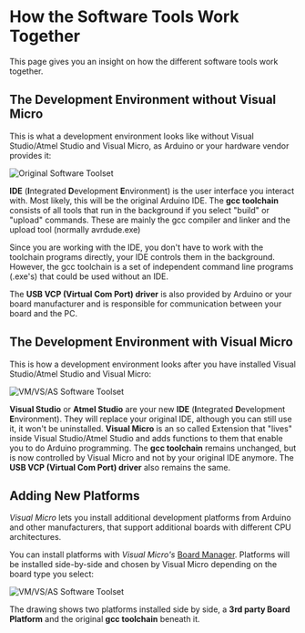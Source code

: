 # How the Software Tools Work Together
This page gives you an insight on how the different software tools work together.

## The Development Environment without Visual Micro
This is what a development environment looks like without Visual Studio/Atmel Studio and Visual Micro, as Arduino or your hardware vendor provides it:

![Original Software Toolset](https://www.visualmicro.com/documentation/pics/Toolchain-1.png "Original Software Toolset")

**IDE**  (**I**ntegrated **D**evelopment **E**nvironment) is the user interface you interact with. Most likely, this will be the original Arduino IDE.
The  **gcc toolchain**  consists of all tools that run in the background if you select "build" or "upload" commands.
These are mainly the gcc compiler and linker and the upload tool (normally avrdude.exe)

Since you are working with the IDE, you don't have to work with the toolchain programs directly, your IDE controls them in the background. However, the gcc toolchain is a set of independent command line programs (.exe's) that could be used without an IDE.

The  **USB VCP (Virtual Com Port) driver**  is also provided by Arduino or your board manufacturer and is responsible for communication between your board and the PC.

## The Development Environment with Visual Micro
This is how a development environment looks after you have installed Visual Studio/Atmel Studio and Visual Micro:

![VM/VS/AS Software Toolset](https://www.visualmicro.com/documentation/pics/Toolchain-2.png "VM/VS/AS Software Toolset")

 **Visual Studio** or **Atmel Studio** are your new **IDE** (**I**ntegrated **D**evelopment **E**nvironment). They will replace your original IDE, although you can still use it, it won't be uninstalled.
**Visual Micro** is an so called Extension that "lives" inside Visual Studio/Atmel Studio and adds functions to them that enable you to do Arduino programming. The  **gcc toolchain** remains unchanged, but is now controlled by Visual Micro and not by your original IDE anymore.
The **USB VCP (Virtual Com Port) driver** also remains the same.

## Adding New Platforms
*Visual Micro* lets you install additional development platforms from Arduino and other manufacturers, that support additional boards with different CPU architectures.

You can install platforms with *Visual Micro's* [Board Manager](https://www.visualmicro.com/page/User-Guide.aspx?doc=Board-Manager.html). Platforms will be installed side-by-side and chosen by Visual Micro depending on the board type you select:

![VM/VS/AS Software Toolset](https://www.visualmicro.com/documentation/pics/Toolchain-3.png "VM/VS/AS Software Toolset")

The drawing shows two platforms installed side by side, a **3rd party Board Platform** and the original **gcc toolchain** beneath it.
